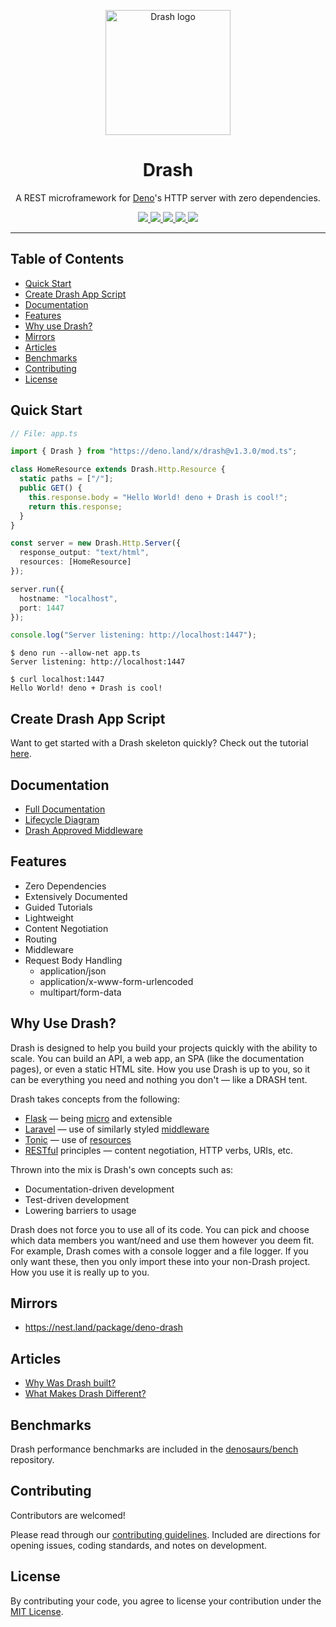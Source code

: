 <p align="center">
  <img height="200" src="https://drash.land/drash/assets/img/drash.svg" alt="Drash logo">
  <h1 align="center">Drash</h1>
</p>
<p align="center">A REST microframework for <a href="https://github.com/denoland/deno">Deno</a>'s HTTP server with zero dependencies.</p>
<p align="center">
  <a href="https://github.com/drashland/deno-drash/releases">
    <img src="https://img.shields.io/github/release/drashland/deno-drash.svg?color=bright_green&label=latest">
  </a>
  <a href="https://github.com/drashland/deno-drash/actions">
    <img src="https://img.shields.io/github/workflow/status/drashland/deno-drash/master?label=ci">
  </a>
  <a href="https://discord.gg/SgejNXq">
    <img src="https://img.shields.io/badge/chat-on%20discord-blue">
  </a>
  <a href="https://twitter.com/drash_land">
    <img src="https://img.shields.io/twitter/url?label=%40drash_land&style=social&url=https%3A%2F%2Ftwitter.com%2Fdrash_land">
  </a>
  <a href="https://rb.gy/vxmeed">
    <img src="https://img.shields.io/badge/Tutorials-YouTube-red">
  </a>
</p>

---

## Table of Contents
- [Quick Start](#quick-start)
- [Create Drash App Script](#create-drash-app-script)
- [Documentation](#documentation)
- [Features](#features)
- [Why use Drash?](#why-use-drash)
- [Mirrors](#mirrors)
- [Articles](#articles)
- [Benchmarks](#benchmarks)
- [Contributing](#contributing)
- [License](#license)

## Quick Start
```typescript
// File: app.ts

import { Drash } from "https://deno.land/x/drash@v1.3.0/mod.ts";

class HomeResource extends Drash.Http.Resource {
  static paths = ["/"];
  public GET() {
    this.response.body = "Hello World! deno + Drash is cool!";
    return this.response;
  }
}

const server = new Drash.Http.Server({
  response_output: "text/html",
  resources: [HomeResource]
});

server.run({
  hostname: "localhost",
  port: 1447
});

console.log("Server listening: http://localhost:1447");
```

```
$ deno run --allow-net app.ts
Server listening: http://localhost:1447
```

```
$ curl localhost:1447
Hello World! deno + Drash is cool!
```

## Create Drash App Script

Want to get started with a Drash skeleton quickly? Check out the tutorial [here](https://drash.land/drash/#/tutorials/cli/create-app).

## Documentation

* [Full Documentation](https://drash.land/drash)
* [Lifecycle Diagram](http://drash.land/drash/#/lifecycle-diagram)
* [Drash Approved Middleware](https://github.com/drashland/deno-drash-middleware)

## Features

* Zero Dependencies
* Extensively Documented
* Guided Tutorials
* Lightweight
* Content Negotiation
* Routing
* Middleware
* Request Body Handling
    * application/json
    * application/x-www-form-urlencoded
    * multipart/form-data

## Why Use Drash?

Drash is designed to help you build your projects quickly with the ability to scale. You can build an API, a web app, an SPA (like the documentation pages), or even a static HTML site. How you use Drash is up to you, so it can be everything you need and nothing you don't &mdash; like a DRASH tent.

Drash takes concepts from the following:

* <a href="https://flask.palletsprojects.com/en/1.1.x/" target="_BLANK">Flask</a> &mdash; being <a href="https://flask.palletsprojects.com/en/1.1.x/foreword/#what-does-micro-mean" target="_BLANK">micro</a> and extensible
* <a href="https://laravel.com/" target="_BLANK">Laravel</a> &mdash; use of similarly styled <a href="https://laravel.com/docs/master/middleware">middleware</a>
* <a href="https://www.peej.co.uk/tonic/" target="_BLANK">Tonic</a> &mdash; use of <a href="https://github.com/peej/tonic#how-it-works" target="_BLANK">resources</a>
* <a href="https://www.restapitutorial.com/lessons/whatisrest.html" target="_BLANK">RESTful</a> principles &mdash; content negotiation, HTTP verbs, URIs, etc.

Thrown into the mix is Drash's own concepts such as:

* Documentation-driven development
* Test-driven development
* Lowering barriers to usage

Drash does not force you to use all of its code. You can pick and choose which data members you want/need and use them however you deem fit. For example, Drash comes with a console logger and a file logger. If you only want these, then you only import these into your non-Drash project. How you use it is really up to you.

## Mirrors

* https://nest.land/package/deno-drash

## Articles

* [Why Was Drash built?](https://dev.to/drash_land/why-was-drash-built-4bob)
* [What Makes Drash Different?](https://dev.to/drash_land/what-makes-drash-different-idd)

## Benchmarks

Drash performance benchmarks are included in the [denosaurs/bench](https://github.com/denosaurs/bench) repository.

## Contributing

Contributors are welcomed!

Please read through our [contributing guidelines](./.github/CONTRIBUTING.md). Included are directions for opening issues, coding standards, and notes on development.

## License

By contributing your code, you agree to license your contribution under the [MIT License](./LICENSE).
